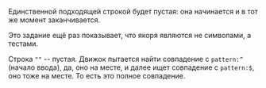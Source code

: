 Единственной подходящей строкой будет пустая: она начинается и в тот же момент заканчивается.

Это задание ещё раз показывает, что якоря являются не символами, а тестами.

Строка `""` -- пустая. Движок пытается найти совпадение с `pattern:^` (начало ввода), да, оно на месте, и далее ищет совпадение с `pattern:$`, оно тоже на месте. То есть это полное совпадение.
